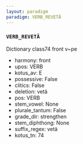 ```yaml
---
layout: paradigm
paradigm: VERB_REVETÄ
---
```

### ` VERB_REVETÄ `

Dictionary class74 front v~pe
* harmony: front
* upos: VERB
* kotus_av: E
* possessive: False
* clitics: False
* deletion: vetä
* pos: VERB
* stem_vowel: None
* plurale_tantum: False
* grade_dir: strengthen
* stem_diphthong: None
* suffix_regex: vetä
* kotus_tn: 74
